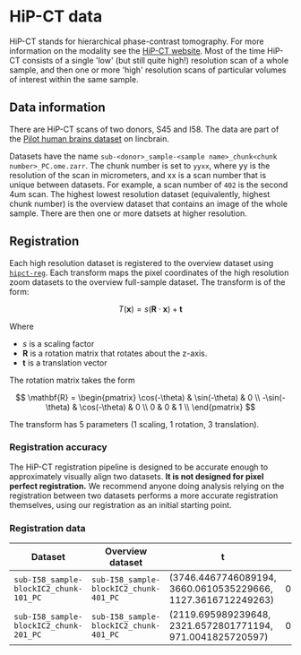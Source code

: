 # HiP-CT data

HiP-CT stands for hierarchical phase-contrast tomography.
For more information on the modality see the [HiP-CT website](https://mecheng.ucl.ac.uk/hip-ct/).
Most of the time HiP-CT consists of a single 'low' (but still quite high!) resolution scan of a whole sample, and then one or more 'high' resolution scans of particular volumes of interest within the same sample.

## Data information

There are HiP-CT scans of two donors, S45 and I58.
The data are part of the [Pilot human brains dataset](https://lincbrain.org/dandiset/000005) on lincbrain.

Datasets have the name `sub-<donor>_sample-<sample name>_chunk<chunk number>_PC.ome.zarr`.
The chunk number is set to `yyxx`, where yy is the resolution of the scan in micrometers, and xx is a scan number that is unique between datasets.
For example, a scan number of `402` is the second 4um scan.
The highest lowest resolution dataset (equivalently, highest chunk number) is the overview dataset that contains an image of the whole sample.
There are then one or more datsets at higher resolution.

## Registration

Each high resolution dataset is registered to the overview dataset using [`hipct-reg`](https://github.com/hipCTProject/hipct-reg).
Each transform maps the pixel coordinates of the high resolution zoom datasets to the overview full-sample dataset.
The transform is of the form:

$$
T(\mathbf{x}) = s \left ( \mathbf{R} \cdot\mathbf{x} \right ) + \mathbf{t}
$$

Where

- $s$ is a scaling factor
- $\mathbf{R}$ is a rotation matrix that rotates about the z-axis.
- $\mathbf{t}$ is a translation vector

The rotation matrix takes the form

$$
\mathbf{R} = \begin{pmatrix}
\cos(-\theta) & \sin(-\theta) & 0 \\
-\sin(-\theta) & \cos(-\theta) & 0 \\
0 & 0 & 1 \\
\end{pmatrix}
$$

The transform has 5 parameters (1 scaling, 1 rotation, 3 translation).

### Registration accuracy

The HiP-CT registration pipeline is designed to be accurate enough to approximately visually align two datasets. **It is not designed for pixel perfect registration.** We recommend anyone doing analysis relying on the registration between two datasets performs a more accurate registration themselves, using our registration as an initial starting point.

### Registration data


| Dataset | Overview dataset | $\mathbf{t}$ | $s$ | $\theta$ (degrees) |
| -------- | -------- | -------- | -------- | -------- |
| `sub-I58_sample-blockIC2_chunk-101_PC`     | `sub-I58_sample-blockIC2_chunk-401_PC`     |   (3746.4467746089194, 3660.0610535229666, 1127.3616712249263)   | 0.2016106611944697 | -6.496401244495998 |
| `sub-I58_sample-blockIC2_chunk-201_PC`    | `sub-I58_sample-blockIC2_chunk-401_PC`     |   (2119.695989239648, 2321.6572801771194, 971.0041825720597)   | 0.5181803632402424 | 0.5004912711693281 |
